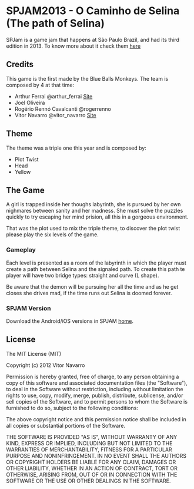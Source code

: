 # SPJAM2013 - O Caminho de Selina (The path of Selina)

SPJam is a game jam that happens at São Paulo Brazil, and had its third edition in 2013. To know more about it check them [here](http://www.spjam.com.br/)

## Credits

This game is the first made by the Blue Balls Monkeys. The team is composed by 4 at that time:

* Arthur Ferrai @arthur_ferrai [Site](www.arthur.ferrai.nom.br)
* Joel Oliveira 
* Rogério Rennó Cavalcanti @rogerrenno
* Vitor Navarro @vitor_navarro [Site](www.vnavarro.com.br)

## Theme

The theme was a triple one this year and is composed by:

* Plot Twist
* Head
* Yellow

## The Game

A girl is trapped inside her thoughs labyrinth, she is pursued by her own nighmares between sanity and her madness. She must solve the puzzles quickly to try escaping her mind prision, all this in a gorgeous environment.

That was the plot used to mix the triple theme, to discover the plot twist please play the six levels of the game.

### Gameplay

Each level is presented as a room of the labyrinth in which the player must create a path between Selina and the signaled path.
To create this path te player will have two bridge types: straight and curve (L shape). 

Be aware that the demon will be pursuing her all the time and as he get closes she drives mad, if the time runs out Selina is doomed forever.

### SPJAM Version

Download the Android/iOS versions in SPJAM [home](http://spjam.com.br/jogos/selina).

## License
The MIT License (MIT)

Copyright (c) 2012 Vitor Navarro

Permission is hereby granted, free of charge, to any person obtaining a copy of this software and associated documentation files (the "Software"), to deal in the Software without restriction, including without limitation the rights to use, copy, modify, merge, publish, distribute, sublicense, and/or sell copies of the Software, and to permit persons to whom the Software is furnished to do so, subject to the following conditions:

The above copyright notice and this permission notice shall be included in all copies or substantial portions of the Software.

THE SOFTWARE IS PROVIDED "AS IS", WITHOUT WARRANTY OF ANY KIND, EXPRESS OR IMPLIED, INCLUDING BUT NOT LIMITED TO THE WARRANTIES OF MERCHANTABILITY, FITNESS FOR A PARTICULAR PURPOSE AND NONINFRINGEMENT. IN NO EVENT SHALL THE AUTHORS OR COPYRIGHT HOLDERS BE LIABLE FOR ANY CLAIM, DAMAGES OR OTHER LIABILITY, WHETHER IN AN ACTION OF CONTRACT, TORT OR OTHERWISE, ARISING FROM, OUT OF OR IN CONNECTION WITH THE SOFTWARE OR THE USE OR OTHER DEALINGS IN THE SOFTWARE.
